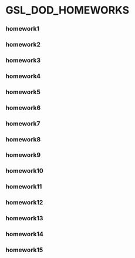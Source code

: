 # GSL_DOD_HOMEWORKS

### homework1
### homework2
### homework3
### homework4
### homework5
### homework6
### homework7
### homework8
### homework9
### homework10
### homework11
### homework12
### homework13
### homework14
### homework15